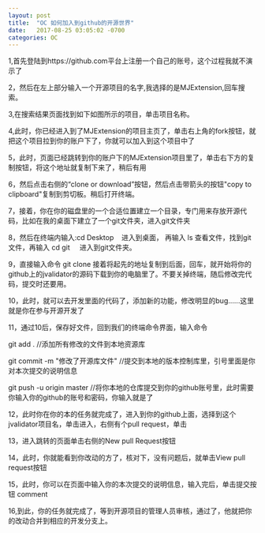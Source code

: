 ```yaml
---
layout: post
title:  "OC 如何加入到github的开源世界"
date:   2017-08-25 03:05:02 -0700
categories: OC
---
```


1,首先登陆到https://github.com平台上注册一个自己的账号，这个过程我就不演示了

2，然后在左上部分输入一个开源项目的名字,我选择的是MJExtension,回车搜索。

3,在搜索结果页面找到如下如图所示的项目，单击项目名称。

4,此时，你已经进入到了MJExtension的项目主页了，单击右上角的fork按钮，就把这个项目拉到你的账户下了，你就可以加入到这个项目中了

5，此时，页面已经跳转到你的账户下的MJExtension项目里了，单击右下方的复制按钮，将这个地址就复制下来了，稍后有用

6，然后点击右侧的“clone or download”按钮，然后点击带箭头的按钮"copy to clipboard"复制到剪切板。稍后打开终端。

7，接着，你在你的磁盘里的一个合适位置建立一个目录，专门用来存放开源代码，比如在我的桌面下建立了一个git文件夹，进入git文件夹

8，然后在终端内输入:cd Desktop    进入到桌面， 再输入 ls 查看文件，找到git文件，再输入 cd git     进入到git文件夹。

9，直接输入命令 git  clone  接着将起先的地址复制到后面，回车，就开始将你的github上的jvalidator的源码下载到你的电脑里了。不要关掉终端，随后修改完代码，提交时还要用。

10，此时，就可以去开发里面的代码了，添加新的功能，修改明显的bug......这里就是你在参与开源开发了

11，通过10后，保存好文件，回到我们的终端命令界面，输入命令

git add .  //添加所有修改的文件到本地资源库

git  commit -m "修改了开源库文件"  //提交到本地的版本控制库里，引号里面是你对本次提交的说明信息

git push -u origin master  //将你本地的仓库提交到你的github账号里，此时需要你输入你的github的账号和密码，你输入就是了

12，此时你在你的本的任务就完成了，进入到你的github上面，选择到这个jvalidator项目名，单击进入，右侧有个pull request，单击

13，进入跳转的页面单击右侧的New pull Request按钮

14，此时，你就能看到你改动的方了，核对下，没有问题后，就单击View pull request按钮

15，此时，你可以在页面中输入你的本次提交的说明信息，输入完后，单击提交按钮 comment

16,到此，你的任务就完成了，等到开源项目的管理人员审核，通过了，他就把你的改动合并到相应的开发分支上。


